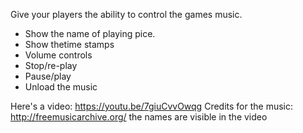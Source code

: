 Give your players the ability to control the games music.

- Show the name of playing pice.
- Show thetime stamps
- Volume controls
- Stop/re-play
- Pause/play
- Unload the music

Here's a video: https://youtu.be/7giuCvvOwqg
Credits for the music: http://freemusicarchive.org/
the names are visible in the video

